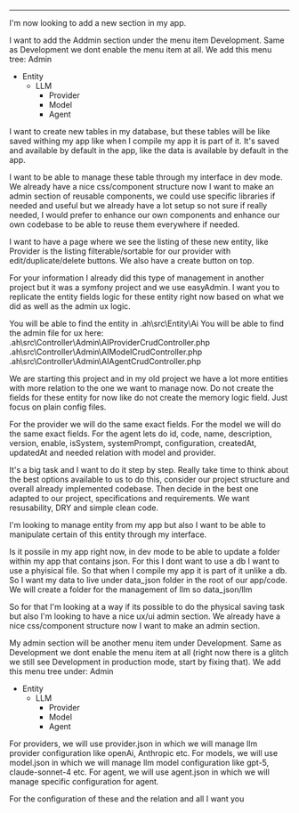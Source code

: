 




------------------

I'm now looking to add a new section in my app.

I want to add the Addmin section under the menu item Development.
Same as Development we dont enable the menu item at all. We add this menu tree:
Admin
  - Entity
    - LLM
      - Provider
      - Model
      - Agent


I want to create new tables in my database, but these tables will be like saved withing my app like when I compile my app it is part of it.
It's saved and available by default in the app, like the data is available by default in the app. 

I want to be able to manage these table through my interface in dev mode.
We already have a nice css/component structure now I want to make an admin section of reusable components, we could use specific libraries if needed and useful but we already have a lot setup so not sure if really needed, I would prefer to enhance our own components and enhance our own codebase to be able to reuse them everywhere if needed.

I want to have a page where we see the listing of these new entity, like Provider is the listing filterable/sortable for our provider with edit/duplicate/delete buttons. We also have a create button on top.

For your information I already did this type of management in another project but it was a symfony project and we use easyAdmin. I want you to replicate the entity fields logic for these entity right now based on what we did as well as the admin ux logic.

You will be able to find the entity in .ah\src\Entity\Ai
You will be able to find the admin file for ux here:
.ah\src\Controller\Admin\AIProviderCrudController.php
.ah\src\Controller\Admin\AIModelCrudController.php
.ah\src\Controller\Admin\AIAgentCrudController.php

We are starting this project and in my old project we have a lot more entities with more relation to the one we want to manage now. Do not create the fields for these entity for now like do not create the memory logic field. Just focus on plain config files.

For the provider we will do the same exact fields. 
For the model we will do the same exact fields.
For the agent lets do id, code, name, description, version, enable, isSystem, systemPrompt, configuration, createdAt, updatedAt and needed relation with model and provider.


It's a big task and I want to do it step by step. Really take time to think about the best options available to us to do this, consider our project structure and overall already implemented codebase. Then decide in the best one adapted to our project, specifications and requirements. We want resusability, DRY and simple clean code.






















I'm looking to manage entity from my app but also I want to be able to manipulate certain of this entity through my interface.

Is it possile in my app right now, in dev mode to be able to update a folder within my app that contains json. 
For this I dont want to use a db I want to use a phyisical file. So that when I compile my app it is part of it unlike a db.
So I want my data to live under data_json folder in the root of our app/code.
We will create a folder for the management of llm so data_json/llm 

So for that I'm looking at a way if its possible to do the physical saving task but also I'm looking to have a nice ux/ui admin section.
We already have a nice css/component structure now I want to make an admin section.

My admin section will be another menu item under Development. Same as Development we dont enable the menu item at all (right now there is a glitch we still see Development in production mode, start by fixing that). We add this menu tree under:
Admin
  - Entity
    - LLM
      - Provider
      - Model
      - Agent
    

For providers, we will use provider.json in which we will manage llm provider configuration like openAi, Anthropic etc.
For models, we will use model.json in which we will manage llm model configuration like gpt-5, claude-sonnet-4 etc.
For agent, we will use agent.json in which we will manage specific configuration for agent.

For the configuration of these and the relation and all I want you 

